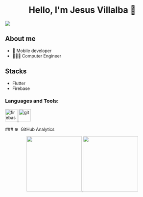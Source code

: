 <div align="center">
<h1 align="center">Hello, I'm Jesus Villalba 👋</h1>
</div>
<img src="https://i.imgur.com/HtkhdEh.png">

## About me

- 📲 Mobile developer
- 👨🏾‍💻 Computer Engineer

## Stacks

- Flutter
- Firebase
<h3 align="left">Languages and Tools:</h3>
<p align="left">   <a href="https://firebase.google.com/" target="_blank" rel="noreferrer"> <img src="https://www.vectorlogo.zone/logos/firebase/firebase-icon.svg" alt="firebase" width="40" height="40"/> </a> <a href="https://git-scm.com/" target="_blank" rel="noreferrer"> <img src="https://www.vectorlogo.zone/logos/git-scm/git-scm-icon.svg" alt="git" width="40" height="40"/> </a>  </p>
### ⚙️ &nbsp;GitHub Analytics

<p align="center">
<a href="https://github.com/Jesusavvillalba">
  <img height="180em" src="https://github-readme-stats-eight-theta.vercel.app/api?username=Jesusavvillalba&show_icons=true&theme=algolia&include_all_commits=true&count_private=true"/>
  <img height="180em" src="https://github-readme-stats-eight-theta.vercel.app/api/top-langs/?username=Jesusavvillalba&layout=compact&langs_count=8&theme=algolia"/>
</a>
</p>
